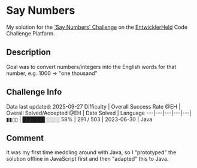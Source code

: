 # Say Numbers

My solution for the ['Say Numbers' Challenge](https://platform.entwicklerheld.de/challenge/say-numbers?technology=Java) on the [EntwicklerHeld](https://platform.entwicklerheld.de/) Code Challenge Platform.

## Description
Goal was to convert numbers/integers into the English words for that number, e.g. 1000 -> "one thousand"

## Challenge Info
Data last updated: 2025-09-27
Difficulty | Overall Success Rate @EH | Overall Solved/Accepted @EH | Date Solved | Language
---|---|---|---|---|
▮▮▯▯ | ██████░░░░ 58% | 291 / 503 | 2023-06-30 | Java

## Comment
It was my first time meddling around with Java, so I "prototyped" the solution offline in JavaScript first and then "adapted" this to Java. 